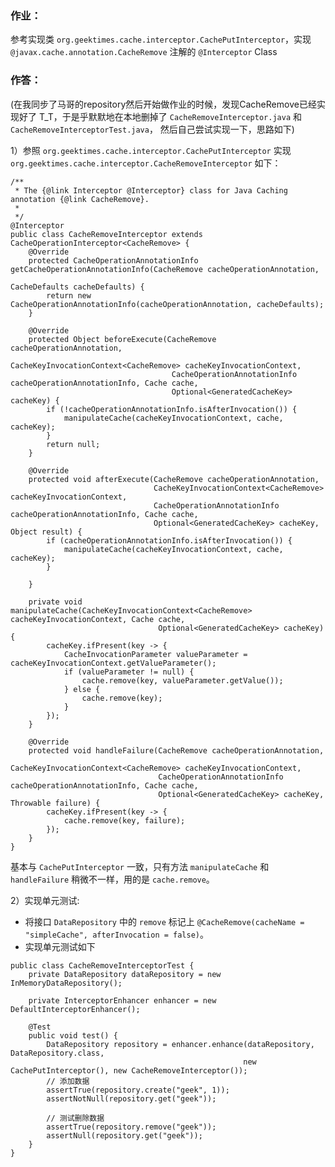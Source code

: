 ### 作业：

参考实现类 `org.geektimes.cache.interceptor.CachePutInterceptor`，实现 `@javax.cache.annotation.CacheRemove` 注解的 `@Interceptor` Class

### 作答：

(在我同步了马哥的repository然后开始做作业的时候，发现CacheRemove已经实现好了 T_T，于是乎默默地在本地删掉了 `CacheRemoveInterceptor.java` 和 `CacheRemoveInterceptorTest.java`， 然后自己尝试实现一下，思路如下)

1）参照 `org.geektimes.cache.interceptor.CachePutInterceptor` 实现 `org.geektimes.cache.interceptor.CacheRemoveInterceptor` 如下：  
```
/**
 * The {@link Interceptor @Interceptor} class for Java Caching annotation {@link CacheRemove}.
 *
 */
@Interceptor
public class CacheRemoveInterceptor extends CacheOperationInterceptor<CacheRemove> {
    @Override
    protected CacheOperationAnnotationInfo getCacheOperationAnnotationInfo(CacheRemove cacheOperationAnnotation,
                                                                           CacheDefaults cacheDefaults) {
        return new CacheOperationAnnotationInfo(cacheOperationAnnotation, cacheDefaults);
    }

    @Override
    protected Object beforeExecute(CacheRemove cacheOperationAnnotation,
                                    CacheKeyInvocationContext<CacheRemove> cacheKeyInvocationContext,
                                    CacheOperationAnnotationInfo cacheOperationAnnotationInfo, Cache cache,
                                    Optional<GeneratedCacheKey> cacheKey) {
        if (!cacheOperationAnnotationInfo.isAfterInvocation()) {
            manipulateCache(cacheKeyInvocationContext, cache, cacheKey);
        }
        return null;
    }

    @Override
    protected void afterExecute(CacheRemove cacheOperationAnnotation,
                                CacheKeyInvocationContext<CacheRemove> cacheKeyInvocationContext,
                                CacheOperationAnnotationInfo cacheOperationAnnotationInfo, Cache cache,
                                Optional<GeneratedCacheKey> cacheKey, Object result) {
        if (cacheOperationAnnotationInfo.isAfterInvocation()) {
            manipulateCache(cacheKeyInvocationContext, cache, cacheKey);
        }
        
    }

    private void manipulateCache(CacheKeyInvocationContext<CacheRemove> cacheKeyInvocationContext, Cache cache,
                                 Optional<GeneratedCacheKey> cacheKey) {
        cacheKey.ifPresent(key -> {
            CacheInvocationParameter valueParameter = cacheKeyInvocationContext.getValueParameter();
            if (valueParameter != null) {
                cache.remove(key, valueParameter.getValue());
            } else {
                cache.remove(key);
            }
        });
    }

    @Override
    protected void handleFailure(CacheRemove cacheOperationAnnotation,
                                 CacheKeyInvocationContext<CacheRemove> cacheKeyInvocationContext,
                                 CacheOperationAnnotationInfo cacheOperationAnnotationInfo, Cache cache,
                                 Optional<GeneratedCacheKey> cacheKey, Throwable failure) {
        cacheKey.ifPresent(key -> {
            cache.remove(key, failure);
        });
    }
}
```

基本与 `CachePutInterceptor` 一致，只有方法 `manipulateCache` 和 `handleFailure` 稍微不一样，用的是 `cache.remove`。  

2）实现单元测试:  
- 将接口 `DataRepository` 中的 `remove` 标记上 `@CacheRemove(cacheName = "simpleCache", afterInvocation = false)`。  
- 实现单元测试如下   
```
public class CacheRemoveInterceptorTest {
    private DataRepository dataRepository = new InMemoryDataRepository();

    private InterceptorEnhancer enhancer = new DefaultInterceptorEnhancer();

    @Test
    public void test() {
        DataRepository repository = enhancer.enhance(dataRepository, DataRepository.class,
                                                    new CachePutInterceptor(), new CacheRemoveInterceptor());
        // 添加数据
        assertTrue(repository.create("geek", 1));
        assertNotNull(repository.get("geek"));
        
        // 测试删除数据
        assertTrue(repository.remove("geek"));
        assertNull(repository.get("geek"));
    }
}
```